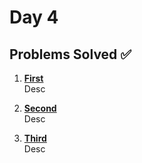 # Day 4

## Problems Solved ✅

1. **[First](First.md)**  
   Desc

2. **[Second](Second.md)**  
   Desc

3. **[Third](Third.md)**  
   Desc